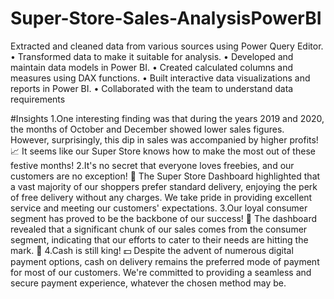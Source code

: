 # Super-Store-Sales-AnalysisPowerBI
Extracted and cleaned data from various sources using Power Query Editor. • Transformed data to make it suitable for analysis. • Developed and maintain data models in Power BI. • Created calculated columns and measures using DAX functions. • Built interactive data visualizations and reports in Power BI. • Collaborated with the team to understand data requirements

#Insights 1.One interesting finding was that during the years 2019 and 2020, the months of October and December showed lower sales figures. However, surprisingly, this dip in sales was accompanied by higher profits! 📈 It seems like our Super Store knows how to make the most out of these festive months! 2.It's no secret that everyone loves freebies, and our customers are no exception! 🎁 The Super Store Dashboard highlighted that a vast majority of our shoppers prefer standard delivery, enjoying the perk of free delivery without any charges. We take pride in providing excellent service and meeting our customers' expectations. 3.Our loyal consumer segment has proved to be the backbone of our success! 💪 The dashboard revealed that a significant chunk of our sales comes from the consumer segment, indicating that our efforts to cater to their needs are hitting the mark. 🎯 4.Cash is still king! 💵 Despite the advent of numerous digital payment options, cash on delivery remains the preferred mode of payment for most of our customers. We're committed to providing a seamless and secure payment experience, whatever the chosen method may be.
